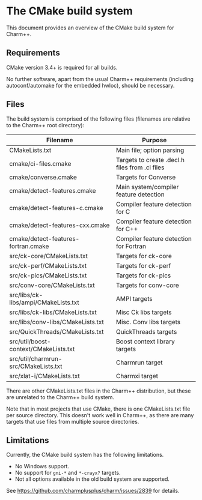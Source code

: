 # The CMake build system

This document provides an overview of the CMake build system for Charm++.

## Requirements

CMake version 3.4+ is required for all builds.

No further software, apart from the usual Charm++ requirements (including
autoconf/automake for the embedded hwloc), should be necessary.

## Files

The build system is comprised of the following files (filenames are relative
to the Charm++ root directory):

| Filename                              | Purpose                                        |
|---------------------------------------|------------------------------------------------|
| CMakeLists.txt                        | Main file; option parsing                      |
| cmake/ci-files.cmake                  | Targets to create .decl.h files from .ci files |
| cmake/converse.cmake                  | Targets for Converse                           |
| cmake/detect-features.cmake           | Main system/compiler feature detection         |
| cmake/detect-features-c.cmake         | Compiler feature detection for C               |
| cmake/detect-features-cxx.cmake       | Compiler feature detection for C++             |
| cmake/detect-features-fortran.cmake   | Compiler feature detection for Fortran         |
| src/ck-core/CMakeLists.txt            | Targets for ck-core                            |
| src/ck-perf/CMakeLists.txt            | Targets for ck-perf                            |
| src/ck-pics/CMakeLists.txt            | Targets for ck-pics                            |
| src/conv-core/CMakeLists.txt          | Targets for conv-core                          |
| src/libs/ck-libs/ampi/CMakeLists.txt  | AMPI targets                                   |
| src/libs/ck-libs/CMakeLists.txt       | Misc Ck libs targets                           |
| src/libs/conv-libs/CMakeLists.txt     | Misc. Conv libs targets                        |
| src/QuickThreads/CMakeLists.txt       | QuickThreads targets                           |
| src/util/boost-context/CMakeLists.txt | Boost context library targets                  |
| src/util/charmrun-src/CMakeLists.txt  | Charmrun target                                |
| src/xlat-i/CMakeLists.txt             | Charmxi target                                 |

There are other CMakeLists.txt files in the Charm++ distribution, but these are unrelated
to the Charm++ build system.

Note that in most projects that use CMake, there is one CMakeLists.txt file per source
directory. This doesn't work well in Charm++, as there are many targets that use files
from multiple source directories.


## Limitations

Currently, the CMake build system has the following limitations.

- No Windows support. 
- No support for `gni-*` and `*-crayx?` targets.
- Not all options available in the old build system are supported.

See https://github.com/charmplusplus/charm/issues/2839 for details.
